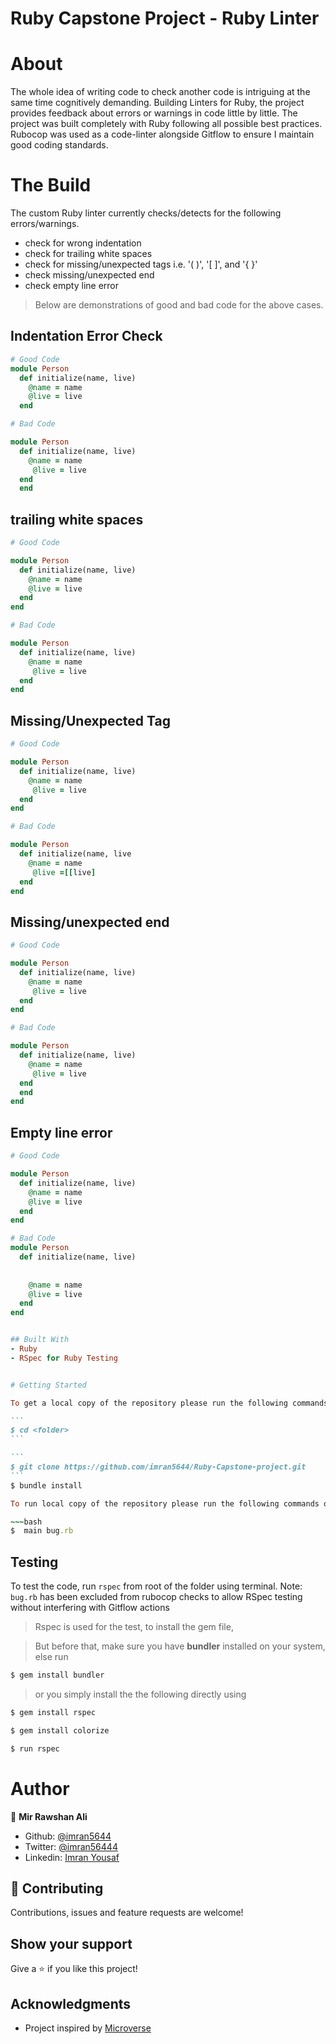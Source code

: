 # Ruby Capstone Project - Ruby Linter



# About 

The whole idea of writing code to check another code is intriguing at the same time cognitively demanding. 
Building Linters for Ruby, the project provides feedback about errors or warnings in code little by little. 
The project was built completely with Ruby following all possible best practices. Rubocop was used as a code-linter alongside Gitflow to ensure I maintain good coding standards.


# The Build
The custom Ruby linter currently checks/detects for the following errors/warnings.
- check for wrong indentation
- check for trailing white spaces
- check for missing/unexpected tags i.e. '( )', '[ ]', and '{ }'
- check missing/unexpected end
- check empty line error

> Below are demonstrations of good and bad code for the above cases. 

## Indentation Error Check
~~~ruby
# Good Code
module Person
  def initialize(name, live)
    @name = name 
    @live = live
  end

# Bad Code

module Person
  def initialize(name, live)
    @name = name
     @live = live
  end
  end
~~~

## trailing white spaces

~~~ruby
# Good Code

module Person
  def initialize(name, live)
    @name = name
    @live = live
  end
end

# Bad Code

module Person
  def initialize(name, live)
    @name = name
     @live = live
  end
end
~~~

## Missing/Unexpected Tag
~~~ruby
# Good Code

module Person
  def initialize(name, live)
    @name = name
     @live = live
  end
end

# Bad Code

module Person
  def initialize(name, live
    @name = name
     @live =[[live]
  end
end
~~~

## Missing/unexpected end
~~~ruby
# Good Code

module Person
  def initialize(name, live)
    @name = name
     @live = live
  end
end

# Bad Code

module Person
  def initialize(name, live)
    @name = name
     @live = live
  end
  end
end
~~~

## Empty line error
~~~ruby
# Good Code

module Person
  def initialize(name, live)
    @name = name
    @live = live
  end
end

# Bad Code
module Person
  def initialize(name, live)
    
    
    @name = name
    @live = live
  end
end


## Built With
- Ruby
- RSpec for Ruby Testing


# Getting Started

To get a local copy of the repository please run the following commands on your terminal:

```
$ cd <folder>
```

```
$ git clone https://github.com/imran5644/Ruby-Capstone-project.git
```
$ bundle install

To run local copy of the repository please run the following commands on your terminal:

~~~bash
$  main bug.rb
~~~


## Testing

To test the code, run `rspec` from root of the folder using terminal.
Note: `bug.rb` has been excluded from rubocop checks to allow RSpec testing without interfering with Gitflow actions

> Rspec is used for the test, to install the gem file,

> But before that, make sure you have **bundler** installed on your system, else run

~~~bash
$ gem install bundler 
~~~

> or you simply install the the following directly using 

~~~bash
$ gem install rspec 
~~~

~~~bash
$ gem install colorize 
~~~


~~~bash
$ run rspec
~~~



# Author

👤 **Mir Rawshan Ali**

- Github: [@imran5644](https://github.com/imran5644)
- Twitter: [@imran56444](https://twitter.com/imran56444)
- Linkedin: [Imran Yousaf](https://www.linkedin.com/in/imran-yousaf5644/)


## 🤝 Contributing

Contributions, issues and feature requests are welcome!

## Show your support

Give a ⭐️ if you like this project!

## Acknowledgments

- Project inspired by [Microverse](https://www.microverse.org)
